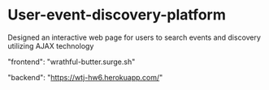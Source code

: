# User-event-discovery-platform
Designed an interactive web page for users to search events and discovery utilizing AJAX technology

"frontend": "wrathful-butter.surge.sh"

"backend": "https://wtj-hw6.herokuapp.com/"
